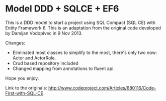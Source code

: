 # Model DDD + SQLCE + EF6

This is a DDD model to start a project using SQL Compact (SQL CE) with Entity Framework 6. 
This is an adaptation from the original code developed by Damijan Vodopivec in 9 Nov 2013.

Changes:
* Eliminated most classes to simplify to the most, there's only two now: Actor and ActorRole.
* Crud based repository included
* Changed mapping from annotations to fluent api.

Hope you enjoy.

Link to the originals:
http://www.codeproject.com/Articles/680116/Code-First-with-SQL-CE
